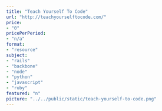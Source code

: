 ```yaml
---
title: "Teach Yourself To Code"
url: "http://teachyourselftocode.com/"
price: 
- "0"
pricePerPeriod: 
- "n/a"
format: 
- "resource"
subject: 
- "rails"
- "backbone"
- "node"
- "python"
- "javascript"
- "ruby"
featured: "n"
picture: "../../public/static/teach-yourself-to-code.png"
---
```

